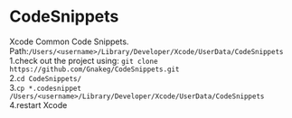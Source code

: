 # CodeSnippets   
Xcode Common Code Snippets.   
Path:`/Users/<username>/Library/Developer/Xcode/UserData/CodeSnippets`      
1.check out the project using: `git clone https://github.com/Gnakeg/CodeSnippets.git`   
2.`cd CodeSnippets/`   
3.`cp *.codesnippet /Users/<username>/Library/Developer/Xcode/UserData/CodeSnippets`   
4.restart Xcode   

